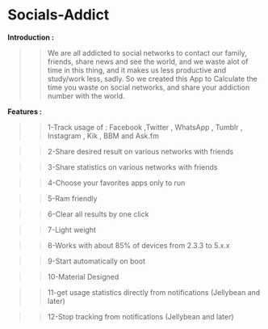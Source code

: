 Socials-Addict
==============

**Introduction :**

>>We are all addicted to social networks to contact our family, friends, share news and see the world,
>>and we waste alot of time in this thing, and it makes us less productive and study/work less, sadly.
>>So we created this App to Calculate the time you waste on social networks, and share your addiction 
>>number with the world.
 
**Features :**
    
>>1-Track usage of : Facebook ,Twitter , WhatsApp , Tumblr , Instagram , Kik , BBM and Ask.fm

>>2-Share desired result on various networks with friends

>>3-Share statistics on various networks with friends 

>>4-Choose your favorites apps only to run

>>5-Ram friendly

>>6-Clear all results by one click

>>7-Light weight

>>8-Works with about 85% of devices from 2.3.3 to 5.x.x

>>9-Start automatically on boot

>>10-Material Designed

>>11-get usage statistics directly from notifications (Jellybean and later)

>>12-Stop tracking from notifications (Jellybean and later)



